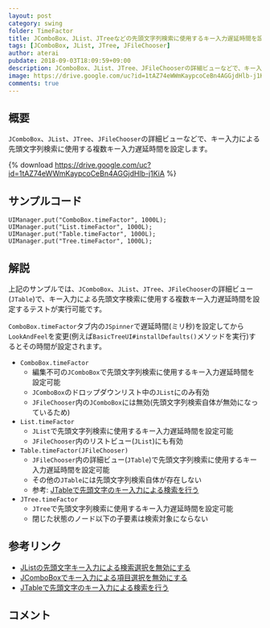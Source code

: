 ```yaml
---
layout: post
category: swing
folder: TimeFactor
title: JComboBox、JList、JTreeなどの先頭文字列検索に使用するキー入力遅延時間を設定する
tags: [JComboBox, JList, JTree, JFileChooser]
author: aterai
pubdate: 2018-09-03T18:09:59+09:00
description: JComboBox、JList、JTree、JFileChooserの詳細ビューなどで、キー入力による先頭文字列検索に使用する複数キー入力遅延時間を設定します。
image: https://drive.google.com/uc?id=1tAZ74eWWmKaypcoCeBn4AGGjdHlb-j1KiA
comments: true
---
```

## 概要
`JComboBox`、`JList`、`JTree`、`JFileChooser`の詳細ビューなどで、キー入力による先頭文字列検索に使用する複数キー入力遅延時間を設定します。

{% download https://drive.google.com/uc?id=1tAZ74eWWmKaypcoCeBn4AGGjdHlb-j1KiA %}

## サンプルコード
<pre class="prettyprint"><code>UIManager.put("ComboBox.timeFactor", 1000L);
UIManager.put("List.timeFactor", 1000L);
UIManager.put("Table.timeFactor", 1000L);
UIManager.put("Tree.timeFactor", 1000L);
</code></pre>

## 解説
上記のサンプルでは、`JComboBox`、`JList`、`JTree`、`JFileChooser`の詳細ビュー(`JTable`)で、キー入力による先頭文字検索に使用する複数キー入力遅延時間を設定するテストが実行可能です。

`ComboBox.timeFactor`タブ内の`JSpinner`で遅延時間(ミリ秒)を設定してから`LookAndFeel`を変更(例えば`BasicTreeUI#installDefaults()`メソッドを実行)するとその時間が設定されます。

- `ComboBox.timeFactor`
    - 編集不可の`JComboBox`で先頭文字列検索に使用するキー入力遅延時間を設定可能
    - `JComboBox`のドロップダウンリスト中の`JList`にのみ有効
    - `JFileChooser`内の`JComboBox`には無効(先頭文字列検索自体が無効になっているため)
- `List.timeFactor`
    - `JList`で先頭文字列検索に使用するキー入力遅延時間を設定可能
    - `JFileChooser`内のリストビュー(`JList`)にも有効
- `Table.timeFactor(JFileChooser)`
    - `JFileChooser`内の詳細ビュー(`JTable`)で先頭文字列検索に使用するキー入力遅延時間を設定可能
    - その他の`JTable`には先頭文字列検索自体が存在しない
    - 参考: [JTableで先頭文字のキー入力による検索を行う](https://ateraimemo.com/Swing/TableNextMatchKeyHandler.html)
- `JTree.timeFactor`
    - `JTree`で先頭文字列検索に使用するキー入力遅延時間を設定可能
    - 閉じた状態のノード以下の子要素は検索対象にならない

<!-- dummy comment line for breaking list -->

## 参考リンク
- [JListの先頭文字キー入力による検索選択を無効にする](https://ateraimemo.com/Swing/DisablePrefixMatchSelection.html)
- [JComboBoxでキー入力による項目選択を無効にする](https://ateraimemo.com/Swing/KeySelectionManager.html)
- [JTableで先頭文字のキー入力による検索を行う](https://ateraimemo.com/Swing/TableNextMatchKeyHandler.html)

<!-- dummy comment line for breaking list -->

## コメント
